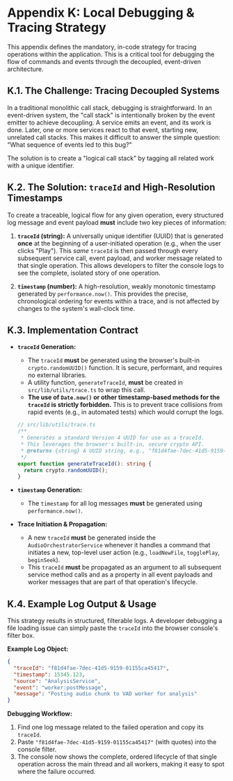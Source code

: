 # Appendix K: Local Debugging & Tracing Strategy

This appendix defines the mandatory, in-code strategy for tracing operations within the application. This is a critical
tool for debugging the flow of commands and events through the decoupled, event-driven architecture.

## K.1. The Challenge: Tracing Decoupled Systems

In a traditional monolithic call stack, debugging is straightforward. In an event-driven system, the "call stack" is
intentionally broken by the event emitter to achieve decoupling. A service emits an event, and its work is done. Later,
one or more services react to that event, starting new, unrelated call stacks. This makes it difficult to answer the
simple question: "What sequence of events led to this bug?"

The solution is to create a "logical call stack" by tagging all related work with a unique identifier.

## K.2. The Solution: `traceId` and High-Resolution Timestamps

To create a traceable, logical flow for any given operation, every structured log message and event payload **must**
include two key pieces of information:

1. **`traceId` (string):** A universally unique identifier (UUID) that is generated **once** at the beginning of a
   user-initiated operation (e.g., when the user clicks "Play"). This *same* `traceId` is then passed through every
   subsequent service call, event payload, and worker message related to that single operation. This allows developers
   to filter the console logs to see the complete, isolated story of one operation.

2. **`timestamp` (number):** A high-resolution, weakly monotonic timestamp generated by `performance.now()`. This
   provides the precise, chronological ordering for events within a trace, and is not affected by changes to the
   system's wall-clock time.

## K.3. Implementation Contract

* **`traceId` Generation:**
    * The `traceId` **must** be generated using the browser's built-in `crypto.randomUUID()` function. It is secure,
      performant, and requires no external libraries.
    * A utility function, `generateTraceId`, **must** be created in `src/lib/utils/trace.ts` to wrap this call.
    * **The use of `Date.now()` or other timestamp-based methods for the `traceId` is strictly forbidden.** This is to
      prevent trace collisions from rapid events (e.g., in automated tests) which would corrupt the logs.

  ```typescript
  // src/lib/utils/trace.ts
  /**
   * Generates a standard Version 4 UUID for use as a traceId.
   * This leverages the browser's built-in, secure crypto API.
   * @returns {string} A UUID string, e.g., "f81d4fae-7dec-41d5-9159-01155ca45417".
   */
  export function generateTraceId(): string {
    return crypto.randomUUID();
  }
  ```

* **`timestamp` Generation:**
    * The `timestamp` for all log messages **must** be generated using `performance.now()`.

* **Trace Initiation & Propagation:**
    * A new `traceId` **must** be generated inside the `AudioOrchestratorService` whenever it handles a command that
      initiates a new, top-level user action (e.g., `loadNewFile`, `togglePlay`, `beginSeek`).
    * This `traceId` **must** be propagated as an argument to all subsequent service method calls and as a property in
      all event payloads and worker messages that are part of that operation's lifecycle.

## K.4. Example Log Output & Usage

This strategy results in structured, filterable logs. A developer debugging a file loading issue can simply paste the
`traceId` into the browser console's filter box.

**Example Log Object:**

```json
{
  "traceId": "f81d4fae-7dec-41d5-9159-01155ca45417",
  "timestamp": 15345.123,
  "source": "AnalysisService",
  "event": "worker:postMessage",
  "message": "Posting audio chunk to VAD worker for analysis"
}
```

**Debugging Workflow:**

1. Find one log message related to the failed operation and copy its `traceId`.
2. Paste `"f81d4fae-7dec-41d5-9159-01155ca45417"` (with quotes) into the console filter.
3. The console now shows the complete, ordered lifecycle of that single operation across the main thread and all
   workers, making it easy to spot where the failure occurred.